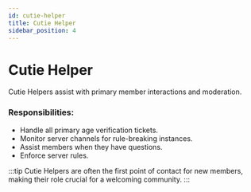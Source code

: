 ```yaml
---
id: cutie-helper
title: Cutie Helper
sidebar_position: 4
---
```


# Cutie Helper

Cutie Helpers assist with primary member interactions and moderation.

### Responsibilities:

- Handle all primary age verification tickets.
- Monitor server channels for rule-breaking instances.
- Assist members when they have questions.
- Enforce server rules.

:::tip
Cutie Helpers are often the first point of contact for new members, making their role crucial for a welcoming community.
:::
